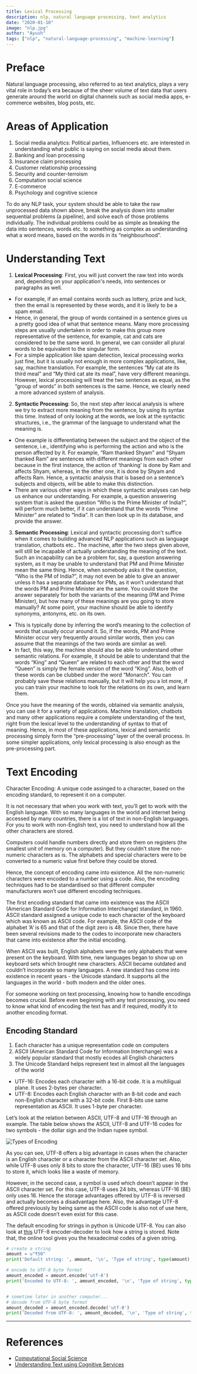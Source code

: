 ```yaml
---
title: Lexical Processing
description: nlp, natural language processing, text analytics
date: "2020-01-10"
image: "nlp.jpg"
author: "Ayush"
tags: ["nlp", "natural-language-processing", "machine-learning"]
---
```


# Preface
Natural language processing, also referred to as text analytics, plays a very vital role in today’s era because of the sheer volume of text data that users generate around the world on digital channels such as social media apps, e-commerce websites, blog posts, etc.

# Areas of Application
1. Social media analytics: Political parties, Influencers etc. are interested in understanding what public is saying on social media about them.
2. Banking and loan processing
3. Insurance claim processing
4. Customer relationship processing
5. Security and counter-terroism
6. Computation social science
7. E-commerce
8. Psychology and cognitive science

To do any NLP task, your system should be able to take the raw unprocessed data shown above, break the analysis down into smaller sequential problems (a pipeline), and solve each of those problems individually. The individual problems could be as simple as breaking the data into sentences, words etc. to something as complex as understanding what a word means, based on the words in its “neighbourhood”.

# Understanding Text
1. **Lexical Processing**: First, you will just convert the raw text into words and, depending on your application's needs, into sentences or paragraphs as well.
- For example, if an email contains words such as lottery, prize and luck, then the email is represented by these words, and it is likely to be a spam email.
- Hence, in general, the group of words contained in a sentence gives us a pretty good idea of what that sentence means. Many more processing steps are usually undertaken in order to make this group more representative of the sentence, for example, cat and cats are considered to be the same word. In general, we can consider all plural words to be equivalent to the singular form.
- For a simple application like spam detection, lexical processing works just fine, but it is usually not enough in more complex applications, like, say, machine translation. For example, the sentences “My cat ate its third meal” and “My third cat ate its meal”, have very different meanings. However, lexical processing will treat the two sentences as equal, as the “group of words” in both sentences is the same. Hence, we clearly need a more advanced system of analysis.

2. **Syntactic Processing**: So, the next step after lexical analysis is where we try to extract more meaning from the sentence, by using its syntax this time. Instead of only looking at the words, we look at the syntactic structures, i.e., the grammar of the language to understand what the meaning is.
- One example is differentiating between the subject and the object of the sentence, i.e., identifying who is performing the action and who is the person affected by it. For example, “Ram thanked Shyam” and “Shyam thanked Ram” are sentences with different meanings from each other because in the first instance, the action of ‘thanking’ is done by Ram and affects Shyam, whereas, in the other one, it is done by Shyam and affects Ram. Hence, a syntactic analysis that is based on a sentence’s subjects and objects, will be able to make this distinction.
- There are various other ways in which these syntactic analyses can help us enhance our understanding. For example, a question answering system that is asked the question “Who is the Prime Minister of India?”, will perform much better, if it can understand that the words “Prime Minister” are related to “India”. It can then look up in its database, and provide the answer.

3. **Semantic Processing**: Lexical and syntactic processing don't suffice when it comes to building advanced NLP applications such as language translation, chatbots etc.. The machine, after the two steps given above, will still be incapable of actually understanding the meaning of the text. Such an incapability can be a problem for, say, a question answering system, as it may be unable to understand that PM and Prime Minister mean the same thing. Hence, when somebody asks it the question, “Who is the PM of India?”, it may not even be able to give an answer unless it has a separate database for PMs, as it won’t understand that the words PM and Prime Minister are the same. You could store the answer separately for both the variants of the meaning (PM and Prime Minister), but how many of these meanings are you going to store manually? At some point, your machine should be able to identify synonyms, antonyms, etc. on its own.
- This is typically done by inferring the word’s meaning to the collection of words that usually occur around it. So, if the words, PM and Prime Minister occur very frequently around similar words, then you can assume that the meanings of the two words are similar as well.
- In fact, this way, the machine should also be able to understand other semantic relations. For example, it should be able to understand that the words “King” and “Queen” are related to each other and that the word “Queen” is simply the female version of the word “King”. Also, both of these words can be clubbed under the word “Monarch”. You can probably save these relations manually, but it will help you a lot more, if you can train your machine to look for the relations on its own, and learn them. 

Once you have the meaning of the words, obtained via semantic analysis, you can use it for a variety of applications. Machine translation, chatbots and many other applications require a complete understanding of the text, right from the lexical level to the understanding of syntax to that of meaning. Hence, in most of these applications, lexical and semantic processing simply form the “pre-processing” layer of the overall process. In some simpler applications, only lexical processing is also enough as the pre-processing part.

# Text Encoding
Character Encoding: A unique code assinged to a character, based on the encoding standard, to represent it on a computer.

It is not necessary that when you work with text, you’ll get to work with the English language. With so many languages in the world and internet being accessed by many countries, there is a lot of text in non-English languages. For you to work with non-English text, you need to understand how all the other characters are stored.
 
Computers could handle numbers directly and store them on registers (the smallest unit of memory on a computer). But they couldn’t store the non-numeric characters as is. The alphabets and special characters were to be converted to a numeric value first before they could be stored.

Hence, the concept of encoding came into existence. All the non-numeric characters were encoded to a number using a code. Also, the encoding techniques had to be standardised so that different computer manufacturers won’t use different encoding techniques.

The first encoding standard that came into existence was the ASCII (American Standard Code for Information Interchange) standard, in 1960. ASCII standard assigned a unique code to each character of the keyboard which was known as  ASCII code. For example, the ASCII code of the alphabet ‘A’ is 65 and that of the digit zero is 48. Since then, there have been several revisions made to the codes to incorporate new characters that came into existence after the initial encoding.

When ASCII was built, English alphabets were the only alphabets that were present on the keyboard. With time, new languages began to show up on keyboard sets which brought new characters. ASCII became outdated and couldn’t incorporate so many languages. A new standard has come into existence in recent years - the Unicode standard. It supports all the languages in the world - both modern and the older ones.

For someone working on text processing, knowing how to handle encodings becomes crucial. Before even beginning with any text processing, you need to know what kind of encoding the text has and if required, modify it to another encoding format.

## Encoding Standard
1. Each character has a unique representation code on computers
2. ASCII (American Standard Code for Information Interchange) was a widely popular standard that mostly ecodes all English characters
3. The Unicode Standard helps represent text in almost all the languages of the world
  - UTF-16: Encodes each character with a 16-bit code. It is a multiligual plane. It uses 2-bytes per character.
  - UTF-8: Encodes each English character with an 8-bit code and each non-English character with a 32-bit code. First 8-bits use same representation as ASCII. It uses 1-byte per character.

Let’s look at the relation between ASCII, UTF-8 and UTF-16 through an example. The table below shows the ASCII, UTF-8 and UTF-16 codes for two symbols - the dollar sign and the Indian rupee symbol.

![Types of Encoding](encoding.png)

As you can see, UTF-8 offers a big advantage in cases when the character is an English character or a character from the ASCII character set. Also, while UTF-8 uses only 8 bits to store the character, UTF-16 (BE) uses 16 bits to store it, which looks like a waste of memory.

However, in the second case, a symbol is used which doesn’t appear in the ASCII character set. For this case, UTF-8 uses 24 bits, whereas UTF-16 (BE) only uses 16. Hence the storage advantages offered by UTF-8 is reversed and actually becomes a disadvantage here. Also, the advantage UTF-8 offered previously by being same as the ASCII code is also not of use here, as ASCII code doesn’t even exist for this case.

The default encoding for strings in python is Unicode UTF-8. You can also look at [this](https://mothereff.in/utf-8) UTF-8 encoder-decoder to look how a string is stored. Note that, the online tool gives you the hexadecimal codes of a given string.

```py heading="Encoding in Python"
# create a string
amount = u"₹50"
print('Default string: ', amount, '\n', 'Type of string', type(amount), '\n')

# encode to UTF-8 byte format
amount_encoded = amount.encode('utf-8')
print('Encoded to UTF-8: ', amount_encoded, '\n', 'Type of string', type(amount_encoded), '\n')


# sometime later in another computer...
# decode from UTF-8 byte format
amount_decoded = amount_encoded.decode('utf-8')
print('Decoded from UTF-8: ', amount_decoded, '\n', 'Type of string', type(amount_decoded), '\n')
```

---

# References
- [Computational Social Science](https://www.youtube.com/watch?v=kyZkptxlSA8)
- [Understanding Text using Cognitive Services](https://www.youtube.com/watch?v=hmUOr_i7NY4&t=42s)

